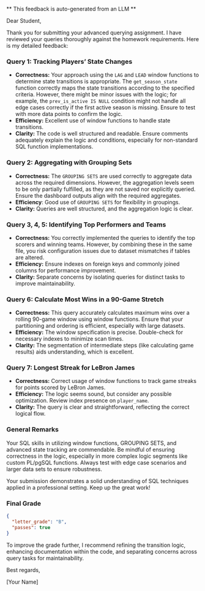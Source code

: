 ** This feedback is auto-generated from an LLM **



Dear Student,

Thank you for submitting your advanced querying assignment. I have reviewed your queries thoroughly against the homework requirements. Here is my detailed feedback:

### Query 1: Tracking Players’ State Changes
- **Correctness:** Your approach using the `LAG` and `LEAD` window functions to determine state transitions is appropriate. The `get_season_state` function correctly maps the state transitions according to the specified criteria. However, there might be minor issues with the logic; for example, the `prev_is_active IS NULL` condition might not handle all edge cases correctly if the first active season is missing. Ensure to test with more data points to confirm the logic.
- **Efficiency:** Excellent use of window functions to handle state transitions.
- **Clarity:** The code is well structured and readable. Ensure comments adequately explain the logic and conditions, especially for non-standard SQL function implementations.

### Query 2: Aggregating with Grouping Sets
- **Correctness:** The `GROUPING SETS` are used correctly to aggregate data across the required dimensions. However, the aggregation levels seem to be only partially fulfilled, as they are not saved nor explicitly queried. Ensure the dashboard outputs align with the required aggregates.
- **Efficiency**: Good use of `GROUPING SETS` for flexibility in groupings.
- **Clarity:** Queries are well structured, and the aggregation logic is clear.

### Query 3, 4, 5: Identifying Top Performers and Teams
- **Correctness:** You correctly implemented the queries to identify the top scorers and winning teams. However, by combining these in the same file, you risk configuration issues due to dataset mismatches if tables are altered.
- **Efficiency:** Ensure indexes on foreign keys and commonly joined columns for performance improvement.
- **Clarity:** Separate concerns by isolating queries for distinct tasks to improve maintainability.

### Query 6: Calculate Most Wins in a 90-Game Stretch
- **Correctness:** This query accurately calculates maximum wins over a rolling 90-game window using window functions. Ensure that your partitioning and ordering is efficient, especially with large datasets.
- **Efficiency:** The window specification is precise. Double-check for necessary indexes to minimize scan times.
- **Clarity:** The segmentation of intermediate steps (like calculating game results) aids understanding, which is excellent.

### Query 7: Longest Streak for LeBron James
- **Correctness:** Correct usage of window functions to track game streaks for points scored by LeBron James.
- **Efficiency:** The logic seems sound, but consider any possible optimization. Review index presence on `player_name`.
- **Clarity:** The query is clear and straightforward, reflecting the correct logical flow.

### General Remarks
Your SQL skills in utilizing window functions, GROUPING SETS, and advanced state tracking are commendable. Be mindful of ensuring correctness in the logic, especially in more complex logic segments like custom PL/pgSQL functions. Always test with edge case scenarios and larger data sets to ensure robustness.

Your submission demonstrates a solid understanding of SQL techniques applied in a professional setting. Keep up the great work!

### Final Grade

```json
{
  "letter_grade": "B",
  "passes": true
}
```

To improve the grade further, I recommend refining the transition logic, enhancing documentation within the code, and separating concerns across query tasks for maintainability.

Best regards,

[Your Name]